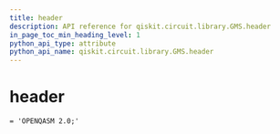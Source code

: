 ```yaml
---
title: header
description: API reference for qiskit.circuit.library.GMS.header
in_page_toc_min_heading_level: 1
python_api_type: attribute
python_api_name: qiskit.circuit.library.GMS.header
---
```


# header

<span id="qiskit.circuit.library.GMS.header" />

`= 'OPENQASM 2.0;'`

